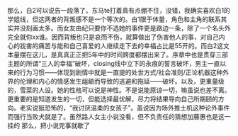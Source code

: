 那么，白2可以说告一段落了。东马te打着真有点绷不住，没错，我确实喜欢白1的学姐线，但这两者的背叛感不是一个等次的。白1限于体量，角色和主角的联系其实并没刻画太多。而女友由纪只要你不选她的事件更是路边一条，除了一个名头外完全就你xx谁。因而背叛也只是哀而不伤，就算做出了伤害他人的事，对自己内心的戕害的痛苦与能和自己喜爱的人继续走下去的幸福占比是55开的。而白2这文本量摆在这儿，是真真正正把5年中的时间跨度都摆出来了。序章中也是贯穿三部主题的所谓“三人的幸福”破坏，closing线中立下的永痕的誓言破坏，男主一直以来的行为习惯——体现到剧情中就是一直提的处世方式/社会准则/正论机器这种外界的伦理和内心的情感发生龃龉而导致的逃避和拖延——破坏。以及，更重量级的，雪菜的人设。她的性格可以说是神性。不是说能原谅一切，嘛虽说也差不离。更重要的是知道发生的一切，但能选择最优解，尽力将结果导向自己所期颐的方向。老实说挺恐怖的，“我讨厌温柔的女孩子”。虽说因为场外推土机这种论外事件而强行当败犬就是了。虽然路人女主小说没看，但不负责任的猜想加藤惠也是这一挂的
那么，把小说完事就歇了